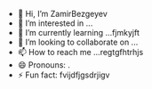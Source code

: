 - 👋 Hi, I’m ZamirBezgeyev
- 👀 I’m interested in ...
- 🌱 I’m currently learning ...fjmkyjft
- 💞️ I’m looking to collaborate on ...
- 📫 How to reach me ...regtgfhtrhjs
- 😄 Pronouns: .
- ⚡ Fun fact: fvijdfjgsdrjigv
<!---
ZamirBezgeyev/ZamirBezgeyev is a ✨ special ✨ repository because its `README.md` (this file) appears on your GitHub profile.
You can click the Preview link to take a look at your changes.
--->

